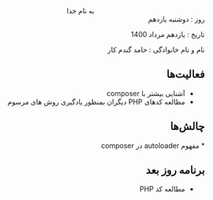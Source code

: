 <div dir="rtl" align="center">
به نام خدا
</div>
<div dir="rtl" align="right">
روز : دوشنبه یازدهم

تاریخ : یازدهم مرداد 1400

نام و نام خانوادگی : حامد گندم کار

## فعالیت‌ها
* آشنایی بیشتر با  composer
* مظالعه کدهای PHP دیگران بمنظور یادگیری روش های مرسوم
 
## چالش‌ها
*‌ مفهوم autoloader در composer
## برنامه روز بعد
* مطالعه کد PHP
</div>

